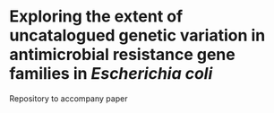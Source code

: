 # Exploring the extent of uncatalogued genetic variation in antimicrobial resistance gene families in *Escherichia coli*
Repository to accompany paper
